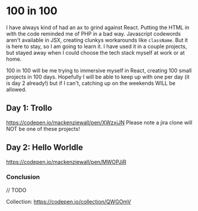 # 100 in 100
I have always kind of had an ax to grind against React. Putting the HTML in with the code reminded me of PHP in a bad way. 
Javascript codewords aren't available in JSX, creating clunkys workarounds like `className`. But it is here to stay, so I am going to learn it. 
I have used it in a couple projects, but stayed away when I could choose the tech stack myself at work or at home. 

100 in 100 will be me trying to immersive myself in React, creating 100 small projects in 100 days. Hopefully I will be able to keep up with one per day (it is day 2 already!) but if I can't, catching up on the weekends WILL be allowed.

## Day 1: Trollo
https://codepen.io/mackenziewall/pen/XWzxjJN
Please note a jira clone will NOT be one of these projects!

## Day 2: Hello Worldle
https://codepen.io/mackenziewall/pen/MWOPJjR




### Conclusion
// TODO

Collection: https://codepen.io/collection/QWGOmV
